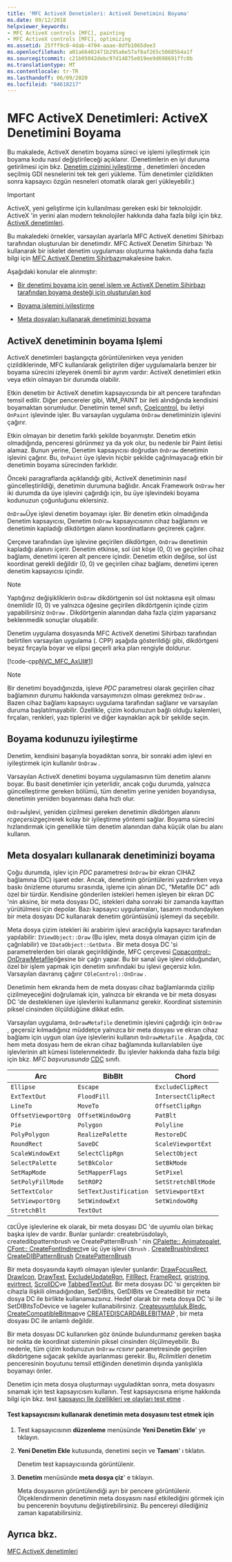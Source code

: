 ```yaml
---
title: 'MFC ActiveX Denetimleri: ActiveX Denetimini Boyama'
ms.date: 09/12/2018
helpviewer_keywords:
- MFC ActiveX controls [MFC], painting
- MFC ActiveX controls [MFC], optimizing
ms.assetid: 25fff9c0-4dab-4704-aaae-8dfb1065dee3
ms.openlocfilehash: a01a66402471b295a6e57af8af265c50685b4a1f
ms.sourcegitcommit: c21b05042debc97d14875e019ee9d698691ffc0b
ms.translationtype: MT
ms.contentlocale: tr-TR
ms.lasthandoff: 06/09/2020
ms.locfileid: "84618217"
---
```

# <a name="mfc-activex-controls-painting-an-activex-control"></a>MFC ActiveX Denetimleri: ActiveX Denetimini Boyama

Bu makalede, ActiveX denetim boyama süreci ve işlemi iyileştirmek için boyama kodu nasıl değiştirileceği açıklanır. (Denetimlerin en iyi duruma getirilmesi için bkz. [Denetim çizimini iyileştirme](optimizing-control-drawing.md) , denetimleri önceden seçilmiş GDI nesnelerini tek tek geri yükleme. Tüm denetimler çizildikten sonra kapsayıcı özgün nesneleri otomatik olarak geri yükleyebilir.)

>[!IMPORTANT]
> ActiveX, yeni geliştirme için kullanılması gereken eski bir teknolojidir. ActiveX 'in yerini alan modern teknolojiler hakkında daha fazla bilgi için bkz. [ActiveX denetimleri](activex-controls.md).

Bu makaledeki örnekler, varsayılan ayarlarla MFC ActiveX denetimi Sihirbazı tarafından oluşturulan bir denetimdir. MFC ActiveX Denetim Sihirbazı 'Nı kullanarak bir iskelet denetim uygulaması oluşturma hakkında daha fazla bilgi için [MFC ActiveX Denetim Sihirbazı](reference/mfc-activex-control-wizard.md)makalesine bakın.

Aşağıdaki konular ele alınmıştır:

- [Bir denetimi boyama için genel işlem ve ActiveX Denetim Sihirbazı tarafından boyama desteği için oluşturulan kod](#_core_the_painting_process_of_an_activex_control)

- [Boyama işlemini iyileştirme](#_core_optimizing_your_paint_code)

- [Meta dosyaları kullanarak denetiminizi boyama](#_core_painting_your_control_using_metafiles)

## <a name="the-painting-process-of-an-activex-control"></a><a name="_core_the_painting_process_of_an_activex_control"></a>ActiveX denetiminin boyama Işlemi

ActiveX denetimleri başlangıçta görüntülenirken veya yeniden çizildiklerinde, MFC kullanılarak geliştirilen diğer uygulamalarla benzer bir boyama sürecini izleyerek önemli bir ayrım vardır: ActiveX denetimleri etkin veya etkin olmayan bir durumda olabilir.

Etkin denetim bir ActiveX denetim kapsayıcısında bir alt pencere tarafından temsil edilir. Diğer pencereler gibi, WM_PAINT bir ileti alındığında kendisini boyamaktan sorumludur. Denetimin temel sınıfı, [Coelcontrol](reference/colecontrol-class.md), bu iletiyi `OnPaint` işlevinde işler. Bu varsayılan uygulama `OnDraw` denetiminizin işlevini çağırır.

Etkin olmayan bir denetim farklı şekilde boyanmıştır. Denetim etkin olmadığında, penceresi görünmez ya da yok olur, bu nedenle bir Paint iletisi alamaz. Bunun yerine, Denetim kapsayıcısı doğrudan `OnDraw` denetimin işlevini çağırır. Bu, `OnPaint` üye işlevin hiçbir şekilde çağrılmayacağı etkin bir denetimin boyama sürecinden farklıdır.

Önceki paragraflarda açıklandığı gibi, ActiveX denetiminin nasıl güncelleştirildiği, denetimin durumuna bağlıdır. Ancak Framework `OnDraw` her iki durumda da üye işlevini çağırdığı için, bu üye işlevindeki boyama kodunuzun çoğunluğunu eklersiniz.

`OnDraw`Üye işlevi denetim boyamayı işler. Bir denetim etkin olmadığında Denetim kapsayıcısı, Denetim `OnDraw` kapsayıcısının cihaz bağlamını ve denetimin kapladığı dikdörtgen alanın koordinatlarını geçirerek çağırır.

Çerçeve tarafından üye işlevine geçirilen dikdörtgen, `OnDraw` denetimin kapladığı alanını içerir. Denetim etkinse, sol üst köşe (0, 0) ve geçirilen cihaz bağlamı, denetimi içeren alt pencere içindir. Denetim etkin değilse, sol üst koordinat gerekli değildir (0, 0) ve geçirilen cihaz bağlamı, denetimi içeren denetim kapsayıcısı içindir.

> [!NOTE]
> Yaptığınız değişikliklerin `OnDraw` dikdörtgenin sol üst noktasına eşit olması önemlidir (0, 0) ve yalnızca öğesine geçirilen dikdörtgenin içinde çizim yapabilirsiniz `OnDraw` . Dikdörtgenin alanından daha fazla çizim yaparsanız beklenmedik sonuçlar oluşabilir.

Denetim uygulama dosyasında MFC ActiveX denetimi Sihirbazı tarafından belirtilen varsayılan uygulama (. CPP) aşağıda gösterildiği gibi, dikdörtgeni beyaz fırçayla boyar ve elipsi geçerli arka plan rengiyle doldurur.

[!code-cpp[NVC_MFC_AxUI#1](codesnippet/cpp/mfc-activex-controls-painting-an-activex-control_1.cpp)]

> [!NOTE]
> Bir denetimi boyadığınızda, işleve *PDC* parametresi olarak geçirilen cihaz bağlamının durumu hakkında varsayımınızın olması gerekmez `OnDraw` . Bazen cihaz bağlamı kapsayıcı uygulama tarafından sağlanır ve varsayılan duruma başlatılmayabilir. Özellikle, çizim kodunuzun bağlı olduğu kalemleri, fırçaları, renkleri, yazı tiplerini ve diğer kaynakları açık bir şekilde seçin.

## <a name="optimizing-your-paint-code"></a><a name="_core_optimizing_your_paint_code"></a>Boyama kodunuzu iyileştirme

Denetim, kendisini başarıyla boyadıktan sonra, bir sonraki adım işlevi en iyileştirmek için kullanılır `OnDraw` .

Varsayılan ActiveX denetimi boyama uygulamasının tüm denetim alanını boyar. Bu basit denetimler için yeterlidir, ancak çoğu durumda, yalnızca güncelleştirme gereken bölümü, tüm denetim yerine yeniden boyandıysa, denetimin yeniden boyanması daha hızlı olur.

`OnDraw`İşlevi, yeniden çizilmesi gereken denetimin dikdörtgen alanını *rcgeçersiz*geçirerek kolay bir iyileştirme yöntemi sağlar. Boyama sürecini hızlandırmak için genellikle tüm denetim alanından daha küçük olan bu alanı kullanın.

## <a name="painting-your-control-using-metafiles"></a><a name="_core_painting_your_control_using_metafiles"></a>Meta dosyaları kullanarak denetiminizi boyama

Çoğu durumda, işlev için *PDC* parametresi `OnDraw` bir ekran CIHAZ bağlamına (DC) işaret eder. Ancak, denetimin görüntülerini yazdırırken veya baskı önizleme oturumu sırasında, işleme için alınan DC, "Metafile DC" adlı özel bir türdür. Kendisine gönderilen istekleri hemen işleyen bir ekran DC 'nin aksine, bir meta dosyası DC, istekleri daha sonraki bir zamanda kayıttan yürütülmesi için depolar. Bazı kapsayıcı uygulamaları, tasarım modundayken bir meta dosyası DC kullanarak denetim görüntüsünü işlemeyi da seçebilir.

Meta dosya çizim istekleri iki arabirim işlevi aracılığıyla kapsayıcı tarafından yapılabilir: `IViewObject::Draw` (Bu işlev, meta dosya olmayan çizim için de çağrılabilir) ve `IDataObject::GetData` . Bir meta dosya DC 'si parametrelerden biri olarak geçirildiğinde, MFC çerçevesi [Copacontrol:: OnDrawMetafile](reference/colecontrol-class.md#ondrawmetafile)öğesine bir çağrı yapar. Bu bir sanal üye işlevi olduğundan, özel bir işlem yapmak için denetim sınıfındaki bu işlevi geçersiz kılın. Varsayılan davranış çağırır `COleControl::OnDraw` .

Denetimin hem ekranda hem de meta dosyası cihaz bağlamlarında çizilip çizilmeyeceğini doğrulamak için, yalnızca bir ekranda ve bir meta dosyası DC 'de desteklenen üye işlevlerini kullanmanız gerekir. Koordinat sisteminin piksel cinsinden ölçüldüğüne dikkat edin.

Varsayılan uygulama, `OnDrawMetafile` denetimin işlevini çağırdığı için `OnDraw` , geçersiz kılmadığınız müddetçe yalnızca bir meta dosyası ve ekran cihaz bağlamı için uygun olan üye işlevlerini kullanın `OnDrawMetafile` . Aşağıda, `CDC` hem meta dosyası hem de ekran cihaz bağlamında kullanılabilen üye işlevlerinin alt kümesi listelenmektedir. Bu işlevler hakkında daha fazla bilgi için bkz. *MFC başvurusunda* [CDC](reference/cdc-class.md) sınıfı.

|Arc|BibBlt|Chord|
|---------|------------|-----------|
|`Ellipse`|`Escape`|`ExcludeClipRect`|
|`ExtTextOut`|`FloodFill`|`IntersectClipRect`|
|`LineTo`|`MoveTo`|`OffsetClipRgn`|
|`OffsetViewportOrg`|`OffsetWindowOrg`|`PatBlt`|
|`Pie`|`Polygon`|`Polyline`|
|`PolyPolygon`|`RealizePalette`|`RestoreDC`|
|`RoundRect`|`SaveDC`|`ScaleViewportExt`|
|`ScaleWindowExt`|`SelectClipRgn`|`SelectObject`|
|`SelectPalette`|`SetBkColor`|`SetBkMode`|
|`SetMapMode`|`SetMapperFlags`|`SetPixel`|
|`SetPolyFillMode`|`SetROP2`|`SetStretchBltMode`|
|`SetTextColor`|`SetTextJustification`|`SetViewportExt`|
|`SetViewportOrg`|`SetWindowExt`|`SetWindowORg`|
|`StretchBlt`|`TextOut`||

`CDC`Üye işlevlerine ek olarak, bir meta dosyası DC 'de uyumlu olan birkaç başka işlev de vardır. Bunlar şunlardır: createbrüsdolaylı, createdibpatternbrush ve CreatePatternBrush ' nin [CPalette:: Animatepalet](reference/cpalette-class.md#animatepalette), [CFont:: CreateFontIndirect](reference/cfont-class.md#createfontindirect)ve üç üye işlevi `CBrush` . [CreateBrushIndirect](reference/cbrush-class.md#createbrushindirect) [CreateDIBPatternBrush](reference/cbrush-class.md#createdibpatternbrush) [CreatePatternBrush](reference/cbrush-class.md#createpatternbrush)

Bir meta dosyasında kayıtlı olmayan işlevler şunlardır: [DrawFocusRect](reference/cdc-class.md#drawfocusrect), [DrawIcon](reference/cdc-class.md#drawicon), [DrawText](reference/cdc-class.md#drawtext), [ExcludeUpdateRgn](reference/cdc-class.md#excludeupdatergn), [FillRect](reference/cdc-class.md#fillrect), [FrameRect](reference/cdc-class.md#framerect), [gristring](reference/cdc-class.md#graystring), [evirtrect](reference/cdc-class.md#invertrect), [ScrollDC](reference/cdc-class.md#scrolldc)ve [TabbedTextOut](reference/cdc-class.md#tabbedtextout). Bir meta dosyası DC 'si gerçekten bir cihazla ilişkili olmadığından, SetDIBits, GetDIBits ve Createdibit bir meta dosya DC ile birlikte kullanamazsınız. Hedef olarak bir meta dosya DC 'si ile SetDIBitsToDevice ve lıageler kullanabilirsiniz. [Createuyumluluk Bledc](reference/cdc-class.md#createcompatibledc), [CreateCompatibleBitmap](reference/cbitmap-class.md#createcompatiblebitmap)ve [CREATEDISCARDABLEBITMAP](reference/cbitmap-class.md#creatediscardablebitmap) , bir meta dosyası DC ile anlamlı değildir.

Bir meta dosyası DC kullanırken göz önünde bulundurmanız gereken başka bir nokta de koordinat sisteminin piksel cinsinden ölçülmeyebilir. Bu nedenle, tüm çizim kodunuzun `OnDraw` *rcsınır* parametresinde geçirilen dikdörtgene sığacak şekilde ayarlanması gerekir. Bu, *Rclimitleri* denetim penceresinin boyutunu temsil ettiğinden denetimin dışında yanlışlıkla boyamayı önler.

Denetim için meta dosya oluşturmayı uyguladıktan sonra, meta dosyasını sınamak için test kapsayıcısını kullanın. Test kapsayıcısına erişme hakkında bilgi için bkz. test [kapsayıcı Ile özellikleri ve olayları test etme](testing-properties-and-events-with-test-container.md) .

#### <a name="to-test-the-controls-metafile-using-test-container"></a>Test kapsayıcısını kullanarak denetimin meta dosyasını test etmek için

1. Test kapsayıcısının **düzenleme** menüsünde **Yeni Denetim Ekle**' ye tıklayın.

1. **Yeni Denetim Ekle** kutusunda, denetimi seçin ve **Tamam**' ı tıklatın.

   Denetim test kapsayıcısında görüntülenir.

1. **Denetim** menüsünde **meta dosya çiz**' e tıklayın.

   Meta dosyasının görüntülendiği ayrı bir pencere görüntülenir. Ölçeklendirmenin denetimin meta dosyasını nasıl etkilediğini görmek için bu pencerenin boyutunu değiştirebilirsiniz. Bu pencereyi dilediğiniz zaman kapatabilirsiniz.

## <a name="see-also"></a>Ayrıca bkz.

[MFC ActiveX denetimleri](mfc-activex-controls.md)
